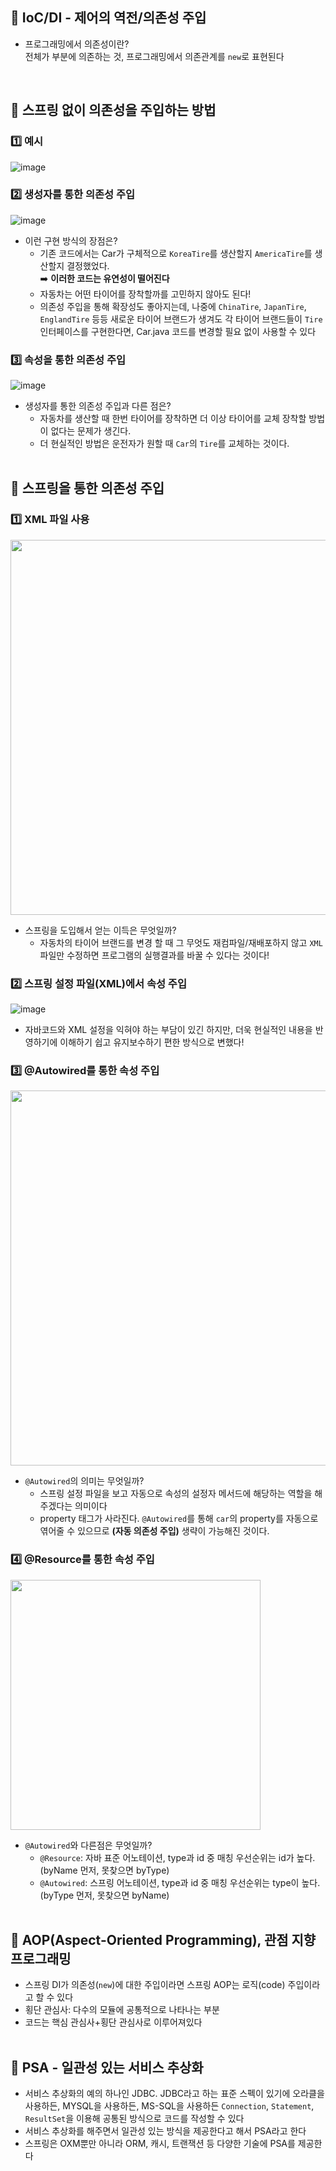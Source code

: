 ## 📌 IoC/DI - 제어의 역전/의존성 주입
* 프로그래밍에서 의존성이란?   
  전체가 부분에 의존하는 것, 프로그래밍에서 의존관계를 `new`로 표현된다
</br>

## 📝 스프링 없이 의존성을 주입하는 방법   
### 1️⃣ 예시
![image](https://github.com/syoh98/TIL/assets/76934280/1fcdab71-deb6-457a-b2e2-9b9196d90451)
### 2️⃣ 생성자를 통한 의존성 주입     
![image](https://github.com/syoh98/TIL/assets/76934280/e069e299-011e-44e6-a05f-ceb6f64e4cf8)
* 이런 구현 방식의 장점은?   
  * 기존 코드에서는 Car가 구체적으로 `KoreaTire`를 생산할지 `AmericaTire`를 생산할지 결정했었다.   
    ➡️ **이러한 코드는 유연성이 떨어진다**
  * 자동차는 어떤 타이어를 장착할까를 고민하지 않아도 된다!
  * 의존성 주입을 통해 확장성도 좋아지는데, 나중에 `ChinaTire`, `JapanTire`, `EnglandTire` 등등 새로운 타이어 브랜드가 생겨도 각 타이어 브랜드들이 `Tire` 인터페이스를 구현한다면, Car.java 코드를 변경할 필요 없이 사용할 수 있다
### 3️⃣ 속성을 통한 의존성 주입
![image](https://github.com/syoh98/TIL/assets/76934280/aa1776c7-fa98-4595-88e5-bb33f7272b88)
* 생성자를 통한 의존성 주입과 다른 점은?
  * 자동차를 생산할 때 한번 타이어를 장착하면 더 이상 타이어를 교체 장착할 방법이 없다는 문제가 생긴다.
  * 더 현실적인 방법은 운전자가 원할 때 `Car`의 `Tire`를 교체하는 것이다.
</br></br>

## 📝 스프링을 통한 의존성 주입
### 1️⃣ XML 파일 사용
<img src="https://github.com/syoh98/TIL/assets/76934280/57614b7b-694e-44da-8575-028d21f8b612" width="600"/></br>
* 스프링을 도입해서 얻는 이득은 무엇일까?   
  * 자동차의 타이어 브랜드를 변경 할 때 그 무엇도 재컴파일/재배포하지 않고 `XML` 파일만 수정하면 프로그램의 실행결과를 바꿀 수 있다는 것이다!
### 2️⃣ 스프링 설정 파일(XML)에서 속성 주입
![image](https://github.com/syoh98/TIL/assets/76934280/3b90e064-a8e4-48b1-9d65-df45009ee2a5)
* 자바코드와 XML 설정을 익혀야 하는 부담이 있긴 하지만, 더욱 현실적인 내용을 반영하기에 이해하기 쉽고 유지보수하기 편한 방식으로 변했다!
### 3️⃣ @Autowired를 통한 속성 주입
<img src="https://github.com/syoh98/TIL/assets/76934280/e8465185-34e6-425a-8bfd-5c6218c7120e" width="600"/></br>
* `@Autowired`의 의미는 무엇일까?
  * 스프링 설정 파일을 보고 자동으로 속성의 설정자 메서드에 해당하는 역할을 해주겠다는 의미이다
  * property 태그가 사라진다. `@Autowired`를 통해 `car`의 property를 자동으로 엮어줄 수 있으므로 **(자동 의존성 주입)** 생략이 가능해진 것이다.
### 4️⃣ @Resource를 통한 속성 주입
<img src="https://github.com/syoh98/TIL/assets/76934280/7a3f9a39-457e-46c0-88ff-99a607dd87bf" width="400"/></br>
* `@Autowired`와 다른점은 무엇일까?
  * `@Resource`: 자바 표준 어노테이션, type과 id 중 매칭 우선순위는 id가 높다.(byName 먼저, 못찾으면 byType)
  * `@Autowired`: 스프링 어노테이션, type과 id 중 매칭 우선순위는 type이 높다.(byType 먼저, 못찾으면 byName)
</br></br>
## 📌 AOP(Aspect-Oriented Programming), 관점 지향 프로그래밍
* 스프링 DI가 의존성(`new`)에 대한 주입이라면 스프링 AOP는 로직(code) 주입이라고 할 수 있다
* 횡단 관심사: 다수의 모듈에 공통적으로 나타나는 부분
* 코드는 핵심 관심사+횡단 관심사로 이루어져있다
</br></br>
## 📌 PSA - 일관성 있는 서비스 추상화
* 서비스 추상화의 예의 하나인 JDBC. JDBC라고 하는 표준 스펙이 있기에 오라클을 사용하든, MYSQL을 사용하든, MS-SQL을 사용하든 `Connection`, `Statement`, `ResultSet`을 이용해 공통된 방식으로 코드를 작성할 수 있다
* 서비스 추상화를 해주면서 일관성 있는 방식을 제공한다고 해서 PSA라고 한다
* 스프링은 OXM뿐만 아니라 ORM, 캐시, 트랜잭션 등 다양한 기술에 PSA를 제공한다
